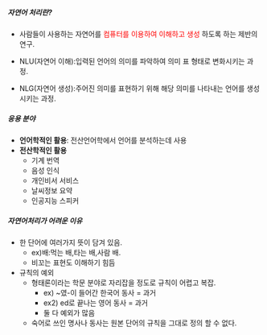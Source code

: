 ##### 자연어 처리란?
- 사람들이 사용하는 자연어를 <span style="color: ff0000;">컴퓨터를 이용하여 이해하고 생성</span> 하도록 하는 제반의 연구.

- NLU(자연어 이해):입력된 언어의 의미를 파악하여 의미 표 형태로 변화시키는 과정.
- NLG(자연어 생성):주어진 의미를 표현하기 위해 해당 의미를 나타내는 언어를 생성시키는 과정.
##### 응용 분야
- **언어학적인 활용**: 전산언어학에서 언어를 분석하는데 사용
- **전산학적인 활용**
	- 기계 번역
	- 음성 인식
	- 개인비서 서비스
	- 날씨정보 요약
	- 인공지능 스피커
##### 자연어처리가 어려운 이유
- 한 단어에 여러가지 뜻이 담겨 있음.
	- ex)배:먹는 배,타는 배,사람 배.
	- 비꼬는 표현도 이해하기 힘듬
- 규칙의 예외
	- 형태론이라는 학문 분야로 자리잡을 정도로 규칙이 어렵고 복잡.
		- ex) ~였-이 들어간 한국어 동사 = 과거
		- ex2) ed로 끝나는 영어 동사 = 과거 
		- 둘 다 예외가 많음
	- 숙어로 쓰인 명사나 동사는 원본 단어의 규칙을 그대로 정의 할 수 없다.